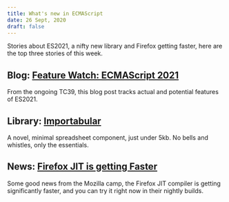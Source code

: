 ```yaml
---
title: What's new in ECMAScript
date: 26 Sept, 2020
draft: false
---
```


Stories about ES2021, a nifty new library and Firefox getting faster, here are the top three stories of this week.

## Blog: [Feature Watch: ECMAScript 2021](https://2ality.com/2020/09/ecmascript-2021.html)

From the ongoing TC39, this blog post tracks actual and potential features of ES2021.

## Library: [Importabular](https://renanlecaro.github.io/importabular/)

A novel, minimal spreadsheet component, just under 5kb. No bells and whistles, only the essentials.

## News: [Firefox JIT is getting Faster](https://groups.google.com/g/mozilla.dev.platform/c/1PHhxBxSehQ)

Some good news from the Mozilla camp, the Firefox JIT compiler is getting significantly faster, and you can try it right now in their nightly builds.
